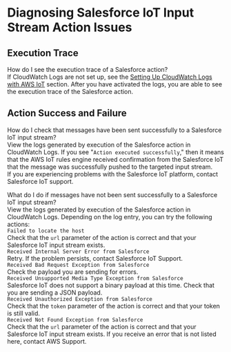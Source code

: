 # Diagnosing Salesforce IoT Input Stream Action Issues<a name="diagnosing-salesforce"></a>

## Execution Trace<a name="diagnosing-salsforce-setup"></a>

How do I see the execution trace of a Salesforce action?  
If CloudWatch Logs are not set up, see the [Setting Up CloudWatch Logs with AWS IoT](cloud-watch-logs.md) section\. After you have activated the logs, you are able to see the execution trace of the Salesforce action\.

## Action Success and Failure<a name="diagnosing-salsforce-success"></a>

How do I check that messages have been sent successfully to a Salesforce IoT input stream?  
View the logs generated by execution of the Salesforce action in CloudWatch Logs\. If you see "`Action executed successfully`," then it means that the AWS IoT rules engine received confirmation from the Salesforce IoT that the message was successfully pushed to the targeted input stream\.  
If you are experiencing problems with the Salesforce IoT platform, contact Salesforce IoT support\.

What do I do if messages have not been sent successfully to a Salesforce IoT input stream?  
View the logs generated by execution of the Salesforce action in CloudWatch Logs\. Depending on the log entry, you can try the following actions:    
`Failed to locate the host`  
Check that the `url` parameter of the action is correct and that your Salesforce IoT input stream exists\.  
`Received Internal Server Error from Salesforce`  
Retry\. If the problem persists, contact Salesforce IoT Support\.  
`Received Bad Request Exception from Salesforce`  
Check the payload you are sending for errors\.  
`Received Unsupported Media Type Exception from Salesforce`  
Salesforce IoT does not support a binary payload at this time\. Check that you are sending a JSON payload\.  
`Received Unauthorized Exception from Salesforce`  
Check that the `token` parameter of the action is correct and that your token is still valid\.  
`Received Not Found Exception from Salesforce`  
Check that the `url` parameter of the action is correct and that your Salesforce IoT input stream exists\.
If you receive an error that is not listed here, contact AWS Support\.